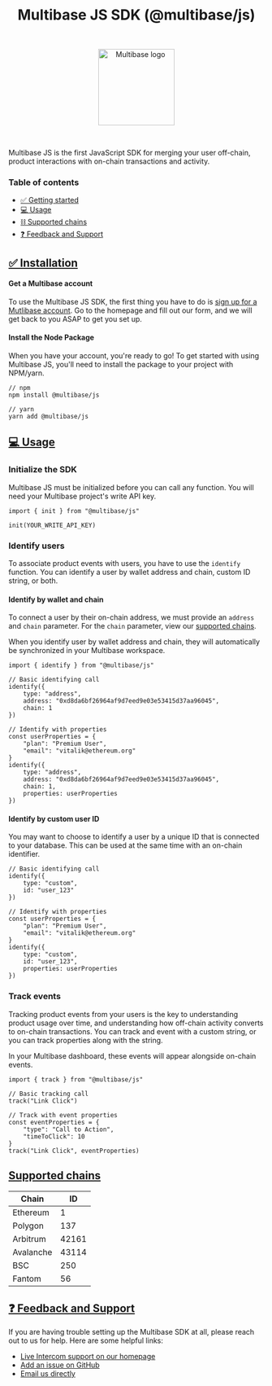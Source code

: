 
<h1 align="center">Multibase JS SDK (@multibase/js)</h1>

&nbsp;
&nbsp;
<p align="center">
<img src="https://cdn.multibase.co/shared/github/icon.png" alt="Multibase logo" width=150 />
</p>
&nbsp;
&nbsp;

Multibase JS is the first JavaScript SDK for merging your user off-chain, product interactions with on-chain transactions and activity.

### Table of contents
 - [✅ Getting started](#-started)
 - [💻 Usage](#-usage)
 - [⛓️ Supported chains](#-chains) 
 - [❓ Feedback and Support](#-support)
## [✅ Installation](#-started)
#### Get a Multibase account
To use the Multibase JS SDK, the first thing you have to do is [sign up for a Mutlibase account](https://multibase.co?request=true). Go to the homepage and fill out our form, and we will get back to you ASAP to get you set up.
#### Install the Node Package
When you have your account, you're ready to go! To get started with using Multibase JS, you'll need to install the package to your project with NPM/yarn.

```
// npm
npm install @multibase/js

// yarn
yarn add @multibase/js
```

## [💻 Usage](#-usage)
### Initialize the SDK
Multibase JS must be initialized before you can call any function. You will need your Multibase project's write API key.
```
import { init } from "@multibase/js"

init(YOUR_WRITE_API_KEY)
```
### Identify users
To associate product events with users, you have to use the `identify` function. You can identify a user by wallet address and chain, custom ID string, or both.
#### Identify by wallet and chain
To connect a user by their on-chain address, we must provide an `address` and `chain` parameter. For the `chain` parameter, view our [supported chains](#chains). 

When you identify user by wallet address and chain, they will automatically be synchronized in your Multibase workspace.
```
import { identify } from "@multibase/js"

// Basic identifying call
identify({
	type: "address",
    address: "0xd8da6bf26964af9d7eed9e03e53415d37aa96045",
    chain: 1
})

// Identify with properties
const userProperties = {
	"plan": "Premium User",
    "email": "vitalik@ethereum.org"
}
identify({
    type: "address",
    address: "0xd8da6bf26964af9d7eed9e03e53415d37aa96045",
    chain: 1,
    properties: userProperties
})
```
#### Identify by custom user ID
You may want to choose to identify a user by a unique ID that is connected to your database. This can be used at the same time with an on-chain identifier.
```
// Basic identifying call
identify({
	type: "custom",
    id: "user_123"
})

// Identify with properties
const userProperties = {
	"plan": "Premium User",
    "email": "vitalik@ethereum.org"
}
identify({
	type: "custom",
    id: "user_123",
    properties: userProperties
})
```
### Track events
Tracking product events from your users is the key to understanding product usage over time, and understanding how off-chain activity converts to on-chain transactions. You can track and event with a custom string, or you can track properties along with the string.

In your Multibase dashboard, these events will appear alongside on-chain events.
```
import { track } from "@multibase/js"

// Basic tracking call
track("Link Click")

// Track with event properties
const eventProperties = {
	"type": "Call to Action",
    "timeToClick": 10
}
track("Link Click", eventProperties)
```
## [Supported chains](#-chains)
| Chain|ID|
|--|--|
|Ethereum|1|
|Polygon|137|
|Arbitrum|42161|
|Avalanche|43114|
|BSC|250|
|Fantom|56|
## [❓ Feedback and Support](#-support)
If you are having trouble setting up the Multibase SDK at all, please reach out to us for help. Here are some helpful links:

 - [Live Intercom support on our homepage](https://www.multibase.co)
 - [Add an issue on GitHub](https://github.com/multibaseco/js/issues/new/choose)
 - [Email us directly](mailto:support@multibase.co)
